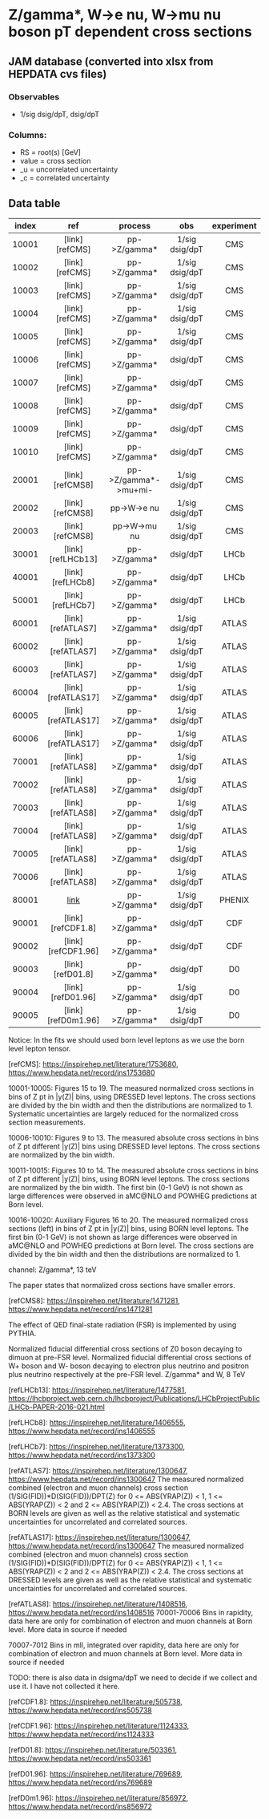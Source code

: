 # Z/gamma*, W->e nu, W->mu nu boson pT dependent cross sections


## JAM database (converted into xlsx from HEPDATA cvs files)


### Observables

* 1/sig dsig/dpT, dsig/dpT

### Columns:
- RS    = root(s) [GeV]  
- value = cross section
- _u  = uncorrelated uncertainty
- _c  = correlated uncertainty

## Data table

| index | ref              | process                | obs             | experiment    |  
| :--:  | :--:             | :--:                   | :--:            | :--:          |  
| 10001 | [link][refCMS]   | pp->Z/gamma*           | 1/sig dsig/dpT  | CMS           |  
| 10002 | [link][refCMS]   | pp->Z/gamma*           | 1/sig dsig/dpT  | CMS           |  
| 10003 | [link][refCMS]   | pp->Z/gamma*           | 1/sig dsig/dpT  | CMS           |  
| 10004 | [link][refCMS]   | pp->Z/gamma*           | 1/sig dsig/dpT  | CMS           |  
| 10005 | [link][refCMS]   | pp->Z/gamma*           | 1/sig dsig/dpT  | CMS           |  
| 10006 | [link][refCMS]   | pp->Z/gamma*           |       dsig/dpT  | CMS           |  
| 10007 | [link][refCMS]   | pp->Z/gamma*           |       dsig/dpT  | CMS           |  
| 10008 | [link][refCMS]   | pp->Z/gamma*           |       dsig/dpT  | CMS           |  
| 10009 | [link][refCMS]   | pp->Z/gamma*           |       dsig/dpT  | CMS           |  
| 10010 | [link][refCMS]   | pp->Z/gamma*           |       dsig/dpT  | CMS           |  
| 20001 | [link][refCMS8]  | pp->Z/gamma*->mu+mi-   | 1/sig dsig/dpT  | CMS           |  
| 20002 | [link][refCMS8]  | pp->W->e nu           | 1/sig dsig/dpT  | CMS           |  
| 20003 | [link][refCMS8]  | pp->W->mu nu          | 1/sig dsig/dpT  | CMS           |  
| 30001 | [link][refLHCb13]  | pp->Z/gamma*          |      dsig/dpT  | LHCb           |  
| 40001 | [link][refLHCb8]  | pp->Z/gamma*          |       dsig/dpT  | LHCb           |  
| 50001 | [link][refLHCb7]  | pp->Z/gamma*          |       dsig/dpT  | LHCb           |  
| 60001 | [link][refATLAS7]  | pp->Z/gamma*          |  1/sig dsig/dpT  | ATLAS           |  
| 60002 | [link][refATLAS7]  | pp->Z/gamma*          |  1/sig dsig/dpT  | ATLAS           |  
| 60003 | [link][refATLAS7]  | pp->Z/gamma*          |  1/sig dsig/dpT  | ATLAS           |  
| 60004 | [link][refATLAS17]  | pp->Z/gamma*          |  1/sig dsig/dpT  | ATLAS           |  
| 60005 | [link][refATLAS17]  | pp->Z/gamma*          |  1/sig dsig/dpT  | ATLAS           |  
| 60006 | [link][refATLAS17]  | pp->Z/gamma*          |  1/sig dsig/dpT  | ATLAS           |  
| 70001 | [link][refATLAS8]  | pp->Z/gamma*          |  1/sig dsig/dpT  | ATLAS           |  
| 70002 | [link][refATLAS8]  | pp->Z/gamma*          |  1/sig dsig/dpT  | ATLAS           |  
| 70003 | [link][refATLAS8]  | pp->Z/gamma*          |  1/sig dsig/dpT  | ATLAS           |  
| 70004 | [link][refATLAS8]  | pp->Z/gamma*          |  1/sig dsig/dpT  | ATLAS           |  
| 70005 | [link][refATLAS8]  | pp->Z/gamma*          |  1/sig dsig/dpT  | ATLAS           |  
| 70006 | [link][refATLAS8]  | pp->Z/gamma*          |  1/sig dsig/dpT  | ATLAS           |  
| 80001 | [link][refPHENIX]  | pp->Z/gamma*          |  1/sig dsig/dpT  | PHENIX           |  
| 90001 | [link][refCDF1.8]  | pp->Z/gamma*          |   dsig/dpT  | CDF           |  
| 90002 | [link][refCDF1.96]  | pp->Z/gamma*          |   dsig/dpT  | CDF           |  
| 90003 | [link][refD01.8]  | pp->Z/gamma*          |   dsig/dpT  | D0          |  
| 90004 | [link][refD01.96]  | pp->Z/gamma*          |  1/sig dsig/dpT  | D0           |  
| 90005 | [link][refD0m1.96]  | pp->Z/gamma*          |  1/sig dsig/dpT  | D0           |  


Notice: In the fits we should used born level leptons as we use the born level lepton tensor.

[refCMS]: https://inspirehep.net/literature/1753680, https://www.hepdata.net/record/ins1753680

10001-10005: Figures 15 to 19. The measured normalized cross sections in bins of Z pt in |y(Z)| bins, using DRESSED level leptons. The cross sections are divided by the bin width and then the distributions are normalized to 1. Systematic uncertainties are largely reduced for the normalized cross section measurements.

10006-10010: Figures 9 to 13. The measured absolute cross sections in bins of Z pt different |y(Z)| bins using DRESSED level leptons. The cross sections are normalized by the bin width.

10011-10015: Figures 10 to 14. The measured absolute cross sections in bins of Z pt different |y(Z)| bins, using BORN level leptons. The cross sections are normalized by the bin width. The first bin (0-1 GeV) is not shown as large differences were observed in aMC@NLO and POWHEG predictions at Born level.


10016-10020:  Auxiliary Figures 16 to 20. The measured normalized cross sections (left) in bins of Z pt in |y(Z)| bins, using BORN level leptons. The first bin (0-1 GeV) is not shown as large differences were observed in aMC@NLO and POWHEG predictions at Born level. The cross sections are divided by the bin width and then the distributions are normalized to 1.

channel: Z/gamma*, 13 teV

The paper states that normalized cross sections have smaller errors. 


[refCMS8]: https://inspirehep.net/literature/1471281, https://www.hepdata.net/record/ins1471281

The effect of QED final-state radiation (FSR) is implemented by using PYTHIA.

Normalized fiducial differential cross sections of Z0 boson decaying to dimuon at pre-FSR level.
Normalized fiducial differential cross sections of W+ boson and W- boson decaying to electron plus neutrino and positron plus neutrino respectively at the pre-FSR level.
Z/gamma* and W, 8 TeV


[refLHCb13]: https://inspirehep.net/literature/1477581, https://lhcbproject.web.cern.ch/lhcbproject/Publications/LHCbProjectPublic/LHCb-PAPER-2016-021.html

[refLHCb8]: https://inspirehep.net/literature/1406555, https://www.hepdata.net/record/ins1406555

[refLHCb7]: https://inspirehep.net/literature/1373300, https://www.hepdata.net/record/ins1373300

[refATLAS7]: https://inspirehep.net/literature/1300647, https://www.hepdata.net/record/ins1300647 The measured normalized combined (electron and muon channels) cross section (1/SIG(FID))*D(SIG(FID))/DPT(Z) for 0 <= ABS(YRAP(Z)) < 1, 1 <= ABS(YRAP(Z)) < 2 and 2 <= ABS(YRAP(Z)) < 2.4. The cross sections at BORN levels are given as well as the relative statistical and systematic uncertainties for uncorrelated and correlated sources.

[refATLAS17]: https://inspirehep.net/literature/1300647, https://www.hepdata.net/record/ins1300647 The measured normalized combined (electron and muon channels) cross section (1/SIG(FID))*D(SIG(FID))/DPT(Z) for 0 <= ABS(YRAP(Z)) < 1, 1 <= ABS(YRAP(Z)) < 2 and 2 <= ABS(YRAP(Z)) < 2.4. The cross sections at DRESSED levels are given as well as the relative statistical and systematic uncertainties for uncorrelated and correlated sources.

[refATLAS8]: https://inspirehep.net/literature/1408516, https://www.hepdata.net/record/ins1408516 70001-70006 Bins in rapidity, data here are only for combination of electron and muon channels at Born level. More data in source if needed

70007-7012 Bins in mll, integrated over rapidity, data here are only for combination of electron and muon channels at Born level. More data in source if needed

TODO: there is also data in dsigma/dpT we need to decide if we collect and use it. I have not collected it here.

[refPHENIX]: https://inspirehep.net/literature/1672015

[refCDF1.8]: https://inspirehep.net/literature/505738, https://www.hepdata.net/record/ins505738

[refCDF1.96]: https://inspirehep.net/literature/1124333, https://www.hepdata.net/record/ins1124333

[refD01.8]: https://inspirehep.net/literature/503361, https://www.hepdata.net/record/ins503361

[refD01.96]: https://inspirehep.net/literature/769689, https://www.hepdata.net/record/ins769689

[refD0m1.96]: https://inspirehep.net/literature/856972, https://www.hepdata.net/record/ins856972
